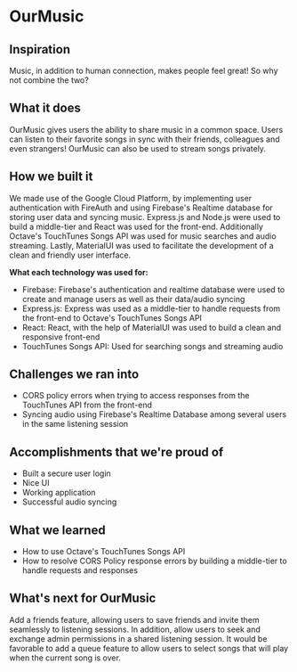 # OurMusic
## Inspiration
Music, in addition to human connection, makes people feel great! So why not combine the two?
## What it does
OurMusic gives users the ability to share music in a common space. Users can listen to their favorite songs in sync with their friends, colleagues and even strangers! OurMusic can also be used to stream songs privately.
## How we built it
We made use of the Google Cloud Platform, by implementing user authentication with FireAuth and using Firebase's Realtime database for storing user data and syncing music. Express.js and Node.js were used to build a middle-tier and React was used for the front-end. Additionally Octave's TouchTunes Songs API was used for music searches and audio streaming. Lastly, MaterialUI was used to facilitate the development of a clean and friendly user interface.
<p><b>What each technology was used for:</b></p>
<ul>
<li>Firebase: Firebase's authentication and realtime database were used to create and manage users as well as their data/audio syncing</li>
<li>Express.js: Express was used as a middle-tier to handle requests from the front-end to Octave's TouchTunes Songs API</li>
<li>React: React, with the help of MaterialUI was used to build a clean and responsive front-end</li>
<li>TouchTunes Songs API: Used for searching songs and streaming audio</li>
</ul>

## Challenges we ran into
<ul>
<li>CORS policy errors when trying to access responses from the TouchTunes API from the front-end</li>
<li>Syncing audio using Firebase's Realtime Database among several users in the same listening session</li>
</ul>

## Accomplishments that we're proud of
<ul>
<li>Built a secure user login</li>
<li>Nice UI</li>
<li>Working application</li>
<li>Successful audio syncing</li>
</ul>

## What we learned
<ul>
<li>How to use Octave's TouchTunes Songs API</li>
<li>How to resolve CORS Policy response errors by building a middle-tier to handle requests and responses</li>
</ul>

## What's next for OurMusic
Add a friends feature, allowing users to save friends and invite them seamlessly to listening sessions. In addition, allow users to seek and exchange admin permissions in a shared listening session. It would be favorable to add a queue feature to allow users to select songs that will play when the current song is over.
